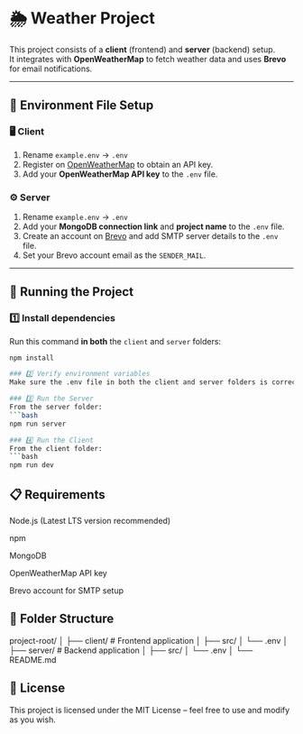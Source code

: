 # 🌦 Weather Project

This project consists of a **client** (frontend) and **server** (backend) setup.  
It integrates with **OpenWeatherMap** to fetch weather data and uses **Brevo** for email notifications.

---

## 📂 Environment File Setup

### 🖥 Client

1. Rename `example.env` → `.env`
2. Register on [OpenWeatherMap](https://openweathermap.org/) to obtain an API key.
3. Add your **OpenWeatherMap API key** to the `.env` file.

### ⚙️ Server

1. Rename `example.env` → `.env`
2. Add your **MongoDB connection link** and **project name** to the `.env` file.
3. Create an account on [Brevo](https://app.brevo.com/) and add SMTP server details to the `.env` file.
4. Set your Brevo account email as the `SENDER_MAIL`.

---

## 🚀 Running the Project

### 1️⃣ Install dependencies

Run this command **in both** the `client` and `server` folders:

````bash
npm install

### 2️⃣ Verify environment variables
Make sure the .env file in both the client and server folders is correctly configured.

### 3️⃣ Run the Server
From the server folder:
```bash
npm run server

### 4️⃣ Run the Client
From the client folder:
```bash
npm run dev
````

## 📋 Requirements
Node.js (Latest LTS version recommended)

npm

MongoDB

OpenWeatherMap API key

Brevo account for SMTP setup

## 📁 Folder Structure
project-root/
│
├── client/       # Frontend application
│   ├── src/
│   └── .env
│
├── server/       # Backend application
│   ├── src/
│   └── .env
│
└── README.md

## 📄 License
This project is licensed under the MIT License – feel free to use and modify as you wish.